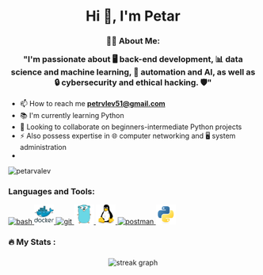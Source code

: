 <h1 align="center">Hi 👋, I'm Petar</h1>
<h3 align="center">👩‍💻  About Me:

  
  "I'm passionate about 🖥️ back-end development, 📊 data science and machine learning, 🤖 automation and AI, as well as 🔒 cybersecurity and ethical hacking. 🛡️"</h3>



- 📫 How to reach me **petrvlev51@gmail.com**
- 📚 I'm currently learning Python
- 🔭 Looking to collaborate on beginners-intermediate Python projects
- ⚡ Also possess expertise in 🌐 computer networking and 🖥️ system administration
- 
<p align="left"> <img src="https://komarev.com/ghpvc/?username=petarvalev&label=Profile%20views&color=0e75b6&style=flat" alt="petarvalev" /> </p>




<h3 align="left">Languages and Tools:</h3>
<p align="left"> <a href="https://www.gnu.org/software/bash/" target="_blank" rel="noreferrer"> <img src="https://www.vectorlogo.zone/logos/gnu_bash/gnu_bash-icon.svg" alt="bash" width="40" height="40"/> </a> <a href="https://www.docker.com/" target="_blank" rel="noreferrer"> <img src="https://raw.githubusercontent.com/devicons/devicon/master/icons/docker/docker-original-wordmark.svg" alt="docker" width="40" height="40"/> </a> <a href="https://git-scm.com/" target="_blank" rel="noreferrer"> <img src="https://www.vectorlogo.zone/logos/git-scm/git-scm-icon.svg" alt="git" width="40" height="40"/> </a> <a href="https://golang.org" target="_blank" rel="noreferrer"> <img src="https://raw.githubusercontent.com/devicons/devicon/master/icons/go/go-original.svg" alt="go" width="40" height="40"/> </a> <a href="https://www.linux.org/" target="_blank" rel="noreferrer"> <img src="https://raw.githubusercontent.com/devicons/devicon/master/icons/linux/linux-original.svg" alt="linux" width="40" height="40"/> </a> <a href="https://postman.com" target="_blank" rel="noreferrer"> <img src="https://www.vectorlogo.zone/logos/getpostman/getpostman-icon.svg" alt="postman" width="40" height="40"/> </a> <a href="https://www.python.org" target="_blank" rel="noreferrer"> <img src="https://raw.githubusercontent.com/devicons/devicon/master/icons/python/python-original.svg" alt="python" width="40" height="40"/> </a> </p>






<h3 align="left">🔥   My Stats :</h3>

###

<div align="center">
  <img src="https://streak-stats.demolab.com?user=petarvalev&locale=en&mode=daily&theme=dark&hide_border=false&border_radius=5&order=3" height="220" alt="streak graph"  />
</div>

###
